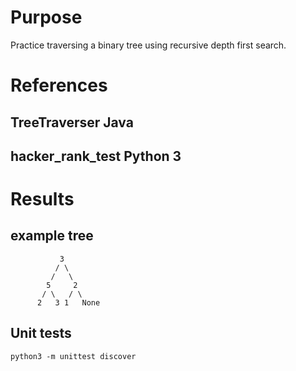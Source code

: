 # Purpose
Practice traversing a binary tree using recursive depth first search.

# References

## TreeTraverser Java

## hacker_rank_test Python 3

# Results
## example tree
               3
              / \
             /   \
            5     2
           / \   / \
          2   3 1   None

## Unit tests

    python3 -m unittest discover
